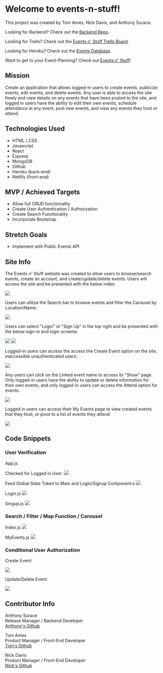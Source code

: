 # Welcome to events-n-stuff!

This project was created by Tom Ames, Nick Davis, and Anthony Surace. 

Looking for Backend? Check out the <a href="https://github.com/ajsur1017/events-n-stuff-backend">Backend Repo</a>.

Looking for Trello? Check out the <a href="https://trello.com/b/ejpanVcd/event-track-app">Events n' Stuff Trello Board</a>.

Looking for Heroku? Check out the <a href="https://events-n-stuff.herokuapp.com/events/">Events Database</a>.

Want to get to your Event-Planning? Check out <a href="https://events-n-stuff.netlify.app/">Events n' Stuff</a>!

## Mission

Create an application that allows logged-in users to create events, publicize events, edit events, and delete events. Any user is able to access the site freely and view details on any events that have been posted to the site, and logged in users have the ability to edit their own events, schedule attendance at any event, post new events, and view any events they host or attend.

## Technologies Used 

- HTML / CSS
- Javascript
- React
- Express
- MongoDB
- Github
- Heroku (back-end)
- Netlify (front-end)

## MVP / Achieved Targets

- Allow full CRUD functionality
- Create User Authentication / Authorization
- Create Search Functionality
- Incorporate Bootstrap

## Stretch Goals

- Implement with Public Events API

## Site Info

The Events n' Stuff website was created to allow users to browse/search events, create an account, and create/update/delete events. Users will access the site and be presented with the below index:

<img src="https://imgur.com/EoAM825.png"/>

Users can utilize the Search bar to browse events and filter the Carousel by Location/Name:

<img src="https://imgur.com/ipPLT5h.png"/>

Users can select "Login" or "Sign Up" in the top right and be presented with the below sign-in and login screens:

<img src="https://imgur.com/h4zVC2N.png"/>

<img src="https://imgur.com/UqMkVsY.png"/>

Logged-in users can access the access the Create Event option on the site, inaccessible unauthenticated users:

<img src="https://imgur.com/uRLzjkg.png"/>

Any users can click on the Linked event name to access its "Show" page. Only logged-in users have the ability to update or delete information for their own events, and only logged-in users can access the Attend option for events:

<img src="https://imgur.com/T3oAIRb.png"/>

Logged in users can access their My Events page to view created events that they host, or pivot to a list of events they attend:

<img src="https://imgur.com/Bz2Z2hl.png"/>

## Code Snippets

### User Verification 

App.js

Checked for Logged in User:
<img src="https://imgur.com/cEOenqQ.png"/>

Feed Global State Token to Main and Login/Signup Component:s
<img src="https://imgur.com/Ia4Za0l.png"/>

Login.js
<img src="https://imgur.com/oeeg2vd.png"/>

Singup.js
<img src="https://imgur.com/O7HgDcV.png"/>

### Search / Filter / Map Function / Carousel
Index.js
<img src="https://imgur.com/D2cP4fw.png"/>

MyEvents.js
<img src="https://imgur.com/SFioayp.png"/>

### Conditional User Authorization

Create Event:

<img src="https://imgur.com/szONf4v.png"/>

Update/Delete Event:

<img src="https://imgur.com/wXmd4lD.png"/>

## Contributor Info

Anthony Surace<br>
Release Manager / Backend Developer<br>
<a href="https://github.com/ajsur1017">Anthony's Github</a>

Tom Ames<br>
Product Manager / Front-End Developer <br>
<a href="https://github.com/tsames">Tom's Github</a>

Nick Davis<br>
Product Manager / Front-End Developer <br>
<a href="https://github.com/nickdavis1018">Nick's Github</a>

